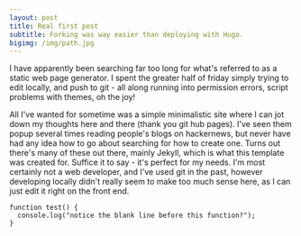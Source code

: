 ```yaml
---
layout: post
title: Real first post  
subtitle: Forking was way easier than deploying with Hugo.
bigimg: /img/path.jpg
---
```


I have apparently been searching far too long for what's referred to as a static web page generator.  I spent the greater half of friday simply trying to edit locally, and push to git - all along running into permission errors, script problems with themes, oh the joy!  

All I've wanted for sometime was a simple minimalistic site where I can jot down my thoughts here and there (thank you git hub pages).  I've seen them popup several times reading people's blogs on hackernews, but never have had any idea how to go about searching for how to create one.  Turns out there's many of these out there, mainly Jekyll, which is what this template was created for.  Suffice it to say - it's perfect for my needs.  I'm most certainly not a web developer, and I've used git in the past, however developing locally didn't really seem to make too much sense here, as I can just edit it right on the front end.

```
function test() {
  console.log("notice the blank line before this function?");
}
```

